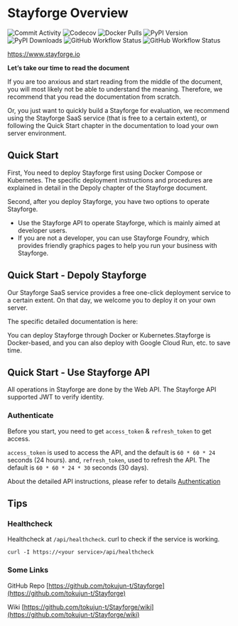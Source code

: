 # Stayforge Overview

![Commit Activity](https://img.shields.io/github/commit-activity/m/tokujun-t/Stayforge)
![Codecov](https://codecov.io/gh/tokujun-t/Stayforge/branch/main/graph/badge.svg)
![Docker Pulls](https://img.shields.io/docker/pulls/tokujunsystem/stayforge.svg)
![PyPI Version](https://img.shields.io/pypi/v/stayforge)
![PyPI Downloads](https://img.shields.io/pypi/dm/stayforge)
![GitHub Workflow Status](https://github.com/tokujun-t/Stayforge/actions/workflows/docker-build-push.yml/badge.svg)
![GitHub Workflow Status](https://github.com/tokujun-t/Stayforge/actions/workflows/python-sdk.yml/badge.svg)

https://www.stayforge.io


  **Let’s take our time to read the document**


If you are too anxious and start reading from the middle of the document, you will most likely not be able to understand
the meaning. Therefore, we recommend that you read the documentation from scratch.

Or, you just want to quickly build a Stayforge for evaluation, we recommend using the Stayforge SaaS service (that is
free to a certain extent), or following the Quick Start chapter in the documentation to load your own server
environment.

## Quick Start

First, You need to deploy Stayforge first using Docker Compose or Kubernetes. The specific deployment instructions and
procedures are explained in detail in the Depoly chapter of the Stayforge document.

Second, after you deploy Stayforge, you have two options to operate Stayforge.

- Use the Stayforge API to operate Stayforge, which is mainly aimed at developer users.
- If you are not a developer, you can use Stayforge Foundry, which provides friendly graphics pages to help you run your
  business with Stayforge.

## Quick Start - Depoly Stayforge

Our Stayforge SaaS service provides a free one-click deployment service to a certain extent. On that day, we welcome you
to deploy it on your own server.

The specific detailed documentation is here:

You can deploy Stayforge through Docker or Kubernetes.Stayforge is Docker-based,
and you can also deploy with Google Cloud Run, etc. to save time.

## Quick Start - Use Stayforge API

All operations in Stayforge are done by the Web API.
The Stayforge API supported JWT to verify identity.

### Authenticate

Before you start, you need to get `access_token` & `refresh_token` to get access.

`access_token` is used to access the API, and the default is `60 * 60 * 24` seconds (24 hours). and,
`refresh_token`, used to refresh the API. The default is `60 * 60 * 24 * 30` seconds (30 days).

About the detailed API instructions, please refer to
details [Authentication](#/Authentication/authenticate_api_auth_authenticate_post)

## Tips

### Healthcheck

Healthcheck at `/api/healthcheck`. curl to check if the service is working.

```shell
curl -I https://<your service>/api/healthcheck
```

### Some Links

GitHub Repo
[https://github.com/tokujun-t/Stayforge](https://github.com/tokujun-t/Stayforge)

Wiki
[https://github.com/tokujun-t/Stayforge/wiki](https://github.com/tokujun-t/Stayforge/wiki)

